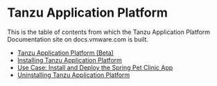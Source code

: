 # Tanzu Application Platform

This is the table of contents from which the Tanzu Application Platform Documentation site on docs.vmware.com is built.

- [Tanzu Application Platform (Beta)](overview.md)
- [Installing Tanzu Application Platform](install.md)
- [Use Case: Install and Deploy the Spring Pet Clinic App](use-case.md)
- [Uninstalling Tanzu Application Platform](uninstall.md)
